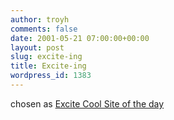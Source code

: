 ```yaml
---
author: troyh
comments: false
date: 2001-05-21 07:00:00+00:00
layout: post
slug: excite-ing
title: Excite-ing
wordpress_id: 1383
---
```


chosen as [Excite Cool Site of the day](http://daily.webshots.com)
